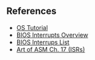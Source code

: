 ## References

- [OS Tutorial](https://github.com/cfenollosa/os-tutorial)
- [BIOS Interrupts Overview](https://en.wikipedia.org/wiki/BIOS_interrupt_call#Interrupt_table)
- [BIOS Interrups List](https://www.ctyme.com/rbrown.htm)
- [Art of ASM Ch. 17 (ISRs)](https://flint.cs.yale.edu/cs422/doc/art-of-asm/pdf/CH17.PDF)
